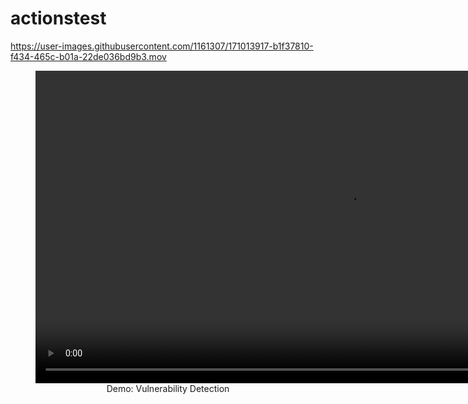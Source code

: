 # actionstest

https://user-images.githubusercontent.com/1161307/171013917-b1f37810-f434-465c-b01a-22de036bd9b3.mov


<figure style="text-align: center">
  <video width="1000" autoplay muted controls loop>
    <source src="https://user-images.githubusercontent.com/1161307/171013513-95f18734-233d-45d3-aaf5-d6aec687db0e.mov" type="video/mp4" />
  </video>
  <figcaption>Demo: Vulnerability Detection</figcaption>
</figure>

